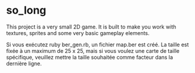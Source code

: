 # so_long
This project is a very small 2D game. It is built to make you work with textures, sprites and some very basic gameplay elements.

Si vous exécutez ruby ​​​​ber_gen.rb, un fichier map.ber est créé.
La taille est fixée à un maximum de 25 x 25, mais si vous voulez une carte de taille spécifique, veuillez mettre la taille souhaitée comme facteur dans la dernière ligne.